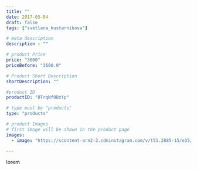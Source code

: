 ```yaml
---
title: ""
date: 2017-05-04
draft: false
tags: ["svetlana_kustarnikova"]

# meta description
description : ""

# product Price
price: "3000"
priceBefore: "3600.0"

# Product Short Description
shortDescription: ""

#product ID
productID: "BTrqNf0BzYp"

# type must be "products"
type: "products"

# product Images
# first image will be shown in the product page
images:
  - image: "https://scontent-arn2-2.cdninstagram.com/v/t51.2885-15/e35/18252622_685832081608205_8925420229861834752_n.jpg?se=7&tp=1&_nc_ht=scontent-arn2-2.cdninstagram.com&_nc_cat=105&_nc_ohc=ekzSHVQAw1YAX_2yPxg&ccb=7-4&oh=0e1ef1a7efd014654d99aa2b3a09c90c&oe=608156C4&ig_cache_key=MTUwNzQ4NDE0NTc1MTExMTIwOQ%3D%3D.2-ccb7-4"

---
```

lorem
